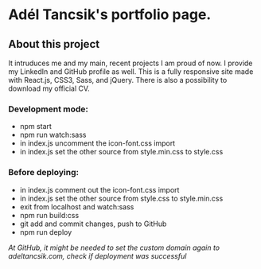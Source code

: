 # Adél Tancsik's portfolio page.

## About this project

It intruduces me and my main, recent projects I am proud of now.
I provide my LinkedIn and GitHub profile as well.
This is a fully responsive site made with React.js, CSS3, Sass, and jQuery.
There is also a possibility to download my official CV.

### Development mode:

- npm start
- npm run watch:sass
- in index.js uncomment the icon-font.css import
- in index.js set the other source from style.min.css to style.css

### Before deploying:

- in index.js comment out the icon-font.css import
- in index.js set the other source from style.css to style.min.css
- exit from localhost and watch:sass
- npm run build:css
- git add and commit changes, push to GitHub
- npm run deploy

_At GitHub, it might be needed to set the custom domain again to adeltancsik.com, check if deployment was successful_
